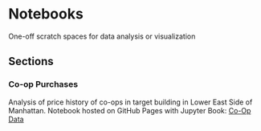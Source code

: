 # Notebooks
One-off scratch spaces for data analysis or visualization

## Sections

### Co-op Purchases
Analysis of price history of co-ops in target building in Lower East Side of Manhattan. Notebook hosted on GitHub Pages with Jupyter Book: [Co-Op Data](https://jyeakel.github.io/notebooks/coop-data.html)
